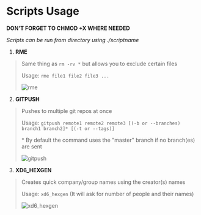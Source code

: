 Scripts Usage
=============

**DON'T FORGET TO CHMOD +X WHERE NEEDED**

_Scripts can be run from directory using ./scriptname_

1. **RME**
> Same thing as `rm -rv *` but allows you to exclude certain files
>
> Usage: `rme file1 file2 file3 ...`
>
> ![rme](http://i.imgur.com/ckSHcZC.png)

2. **GITPUSH**
> Pushes to multiple git repos at once
>
> Usage: `gitpush remote1 remote2 remote3 [(-b or --branches) branch1 branch2]* [(-t or --tags)]`
>
> \* By default the command uses the "master" branch if no branch(es) are sent
>
> ![gitpush](http://i.imgur.com/onJb9zM.png)

3. **XD6_HEXGEN**
> Creates quick company/group names using the creator(s) names
>
> Usage: `xd6_hexgen` (It will ask for number of people and their names)
>
> ![xd6_hexgen](http://i.imgur.com/CO5vNdW.png?1)
